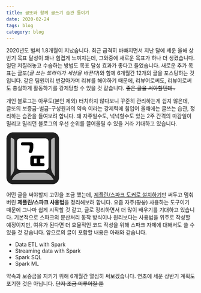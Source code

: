 ```yaml
---
title: 글또와 함께 글쓰기 습관 들이기
date: 2020-02-24
tags: blog
category: blog
---
```


2020년도 벌써 1.8개월이 지났습니다. 최근 급격히 바빠지면서 지난 달에 세운 올해 상반기 목표 달성이 꽤나 힘겹게 느껴지는데, 그와중에 새로운 목표가 하나 더 생겼습니다. 일단 저질러놓고 수습하는 방법도 목표 달성 효과가 좋다고 들었습니다. 새로운 추가 목표는 글또(*글 쓰는 또라이가 세상을 바꾼다*)와 함께 6개월간 12개의 글을 포스팅하는 것입니다. 같은 팀원끼리 번갈아가며 리뷰를 해야하기 때문에, 리뷰어로써도, 리뷰이로써도 충실하게 활동하기를 강제당할 수 있을 것 같습니다. ~~좋은 글을 써야할텐데..~~

개인 블로그는 아무도(본인 제외) 터치하지 않다보니 꾸준히 관리하는게 쉽지 않은데, 글또의 보증금-벌금-구성원과의 약속 이라는 강제력에 힘입어 올해에는 글쓰는 습관, 정리하는 습관을 들여보려 합니다. 꽤 자주일수도, 넉넉할수도 있는 2주 간격의 마감일이 밀리고 밀리던 블로그의 우선 순위를 끌어올릴 수 있을 거라 기대하고 있습니다.

![logo](/assets/img/base/group_logo.png)

어떤 글을 써야할지 고민을 조금 했는데, [제플린/스파크 도커로 설치하기](/programming/zeppelin-with-docker/)만 써두고 멈춰버린 **제플린/스파크 사용법**을 정리해보려 합니다. 요즘 자주(~~항상~~) 사용하는 도구이기 때문에 그나마 쉽게 시작할 것 같고, 글로 정리하면서 더 많이 배우기를 기대하고 있습니다. 기본적으로 스파크의 분산처리 동작 방식이나 원리보다는 사용법을 위주로 작성할 예정이지만, 여유가 된다면 더 효율적인 코드 작성을 위해 스파크 자체에 대해서도 쓸 수 있을 것 같습니다. 앞으로의 글이 포함할 내용은 아래와 같습니다.

- Data ETL with Spark
- Streaming data with Spark
- Spark SQL
- Spark ML

약속과 보증금을 지키기 위해 6개월간 열심히 써보겠습니다. 연초에 세운 상반기 계획도 포기한 것은 아닙니다. ~~단지 조금 미루어질 뿐~~
